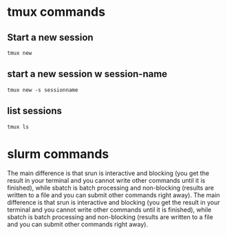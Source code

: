 # tmux commands 

## Start a new session 
`tmux new` 

## start a new session w session-name 
`tmux new -s sessionname` 

## list sessions 

`tmux ls` 



# slurm commands 

The main difference is that srun is interactive and blocking 
(you get the result in your terminal and 
you cannot write other commands until it is finished),
while sbatch is batch processing and non-blocking 
(results are written to a file and you can submit other commands right away).
The main difference is that srun is interactive and blocking 
(you get the result in your terminal and you cannot write other commands until it is finished),
while sbatch is batch processing and non-blocking (results are written to a file and you can submit
other commands right away).
